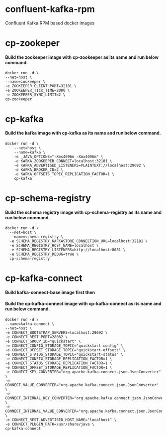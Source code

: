 # confluent-kafka-rpm
Confluent Kafka RPM based docker images


# cp-zookeper

#### Build the zookeeper image with cp-zookeeper as its name and run below command.

```
docker run -d \
--net=host \
--name=zookeeper \
-e ZOOKEEPER_CLIENT_PORT=32181 \
-e ZOOKEEPER_TICK_TIME=2000 \
-e ZOOKEEPER_SYNC_LIMIT=2 \
cp-zookeeper
```

# cp-kafka

#### Build the kafka image with cp-kafka as its name and run below command.

```
docker run -d \
    --net=host \
    --name=kafka \
    -e _JAVA_OPTIONS="-Xms4096m -Xmx4096m" \
    -e KAFKA_ZOOKEEPER_CONNECT=localhost:32181 \
    -e KAFKA_ADVERTISED_LISTENERS=PLAINTEXT://localhost:29092 \
    -e KAFKA_BROKER_ID=2 \
    -e KAFKA_OFFSETS_TOPIC_REPLICATION_FACTOR=1 \
    cp-kafka
```

# cp-schema-registry

#### Build the schema registry image with cp-schema-registry as its name and run below command.

```
docker run -d \
  --net=host \
  --name=schema-registry \
  -e SCHEMA_REGISTRY_KAFKASTORE_CONNECTION_URL=localhost:32181 \
  -e SCHEMA_REGISTRY_HOST_NAME=localhost \
  -e SCHEMA_REGISTRY_LISTENERS=http://localhost:8081 \
  -e SCHEMA_REGISTRY_DEBUG=true \
  cp-schema-registry
  ```
  
  # cp-kafka-connect
  
  #### Build kafka-connect-base image first then 
  #### Build the cp-kafka-connect image with cp-kafka-connect as its name and run below command.

  ```
  docker run -d \
  --name=kafka-connect \
  --net=host \
  -e CONNECT_BOOTSTRAP_SERVERS=localhost:29092 \
  -e CONNECT_REST_PORT=28082 \
  -e CONNECT_GROUP_ID="quickstart" \
  -e CONNECT_CONFIG_STORAGE_TOPIC="quickstart-config" \
  -e CONNECT_OFFSET_STORAGE_TOPIC="quickstart-offsets" \
  -e CONNECT_STATUS_STORAGE_TOPIC="quickstart-status" \
  -e CONNECT_CONFIG_STORAGE_REPLICATION_FACTOR=1 \
  -e CONNECT_STATUS_STORAGE_REPLICATION_FACTOR=1 \
  -e CONNECT_OFFSET_STORAGE_REPLICATION_FACTOR=1 \
  -e CONNECT_KEY_CONVERTER="org.apache.kafka.connect.json.JsonConverter" \
  -e CONNECT_VALUE_CONVERTER="org.apache.kafka.connect.json.JsonConverter" \
  -e CONNECT_INTERNAL_KEY_CONVERTER="org.apache.kafka.connect.json.JsonConverter" \
  -e CONNECT_INTERNAL_VALUE_CONVERTER="org.apache.kafka.connect.json.JsonConverter" \
  -e CONNECT_REST_ADVERTISED_HOST_NAME="localhost" \
  -e CONNECT_PLUGIN_PATH=/usr/share/java \
  cp-kafka-connect
  ```

